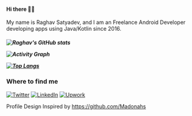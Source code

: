 <h4 align="left">
 Hi there 👋🏾
</h4>
<p align="left">
My name is Raghav Satyadev, and I am an Freelance Android Developer developing apps using Java/Kotlin since 2016.
<h5 align="left">

![Raghav's GitHub stats](https://github-readme-stats.vercel.app/api?username=raghavsatyadev&theme=gotham&show_icons=true&include_all_commits=true&hide_border=true&bg_color=0d1117&title_color=38d252&icon_color=1f6fea&text_color=fefefe&count_private=true)

![Activity Graph](https://activity-graph.herokuapp.com/graph?username=raghavsatyadev&theme=github&hide_border=true&bg_color=0d1117&area_color=1f6fea&line=38d252&point=1f6fea&color=fefefe)

[![Top Langs](https://github-readme-stats.vercel.app/api/top-langs/?username=raghavsatyadev&theme=gotham&show_icons=true&include_all_commits=true&hide_border=true&bg_color=0d1117&title_color=38d252&icon_color=1f6fea&text_color=fefefe)](https://github.com/raghavsatyadev?tab=repositories)

<h3>Where to find me</h3>
<a href="https://twitter.com/RJSatyadev" target="_blank"><img alt="Twitter" src="https://img.shields.io/badge/twitter-%231DA1F2.svg?&style=for-the-badge&logo=twitter&logoColor=white" /></a>
<a href="https://www.linkedin.com/in/rjsatyadev" target="_blank"><img alt="LinkedIn" src="https://img.shields.io/badge/linkedin-%230077B5.svg?&style=for-the-badge&logo=linkedin&logoColor=white" /></a>
<a href="https://www.upwork.com/freelancers/rjsatyadev" target="_blank"><img alt="Upwork" src="https://img.shields.io/badge/UpWork-6FDA44?style=for-the-badge&logo=Upwork&logoColor=white" /></a>
</p>

Profile Design Inspired by https://github.com/Madonahs
